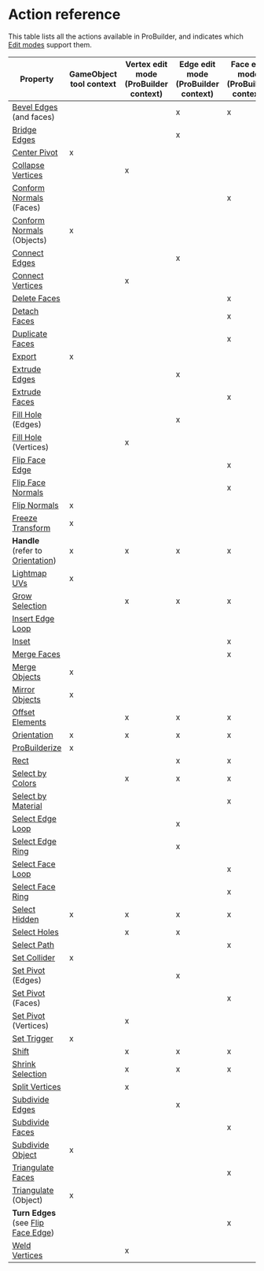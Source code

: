 # Action reference

This table lists all the actions available in ProBuilder, and indicates which [Edit modes](modes.md) support them.

| **Property** | **GameObject tool context** | **Vertex edit mode (ProBuilder context)** | **Edge edit mode (ProBuilder context)** | **Face edit mode (ProBuilder context)** |
| ---- | ---- | ---- | ---- | ---- |
| [Bevel Edges](Edge_Bevel.md) (and faces) | | | x | x |
| [Bridge Edges](Edge_Bridge.md) | | | x | |
| [Center Pivot](CenterPivot.md) | x | | | |
| [Collapse Vertices](Vert_Collapse.md) | | x | | |
| [Conform Normals](Face_ConformNormals.md) (Faces) | | | | x |
| [Conform Normals](Object_ConformNormals.md) (Objects) | x | | | |
| [Connect Edges](Edge_Connect.md) | | | x | |
| [Connect Vertices](Vert_Connect.md) | | x | | |
| [Delete Faces](Face_Delete.md) | | | | x |
| [Detach Faces](Face_Detach.md) | | | | x |
| [Duplicate Faces](Face_Duplicate.md) | | | | x |
| [Export](Object_Export.md) | x | | | |
| [Extrude Edges](Edge_Extrude.md) | | | x | |
| [Extrude Faces](Face_Extrude.md) | | | | x |
| [Fill Hole](Edge_FillHole.md) (Edges) | | | x | |
| [Fill Hole](Vert_FillHole.md) (Vertices) | | x | | |
| [Flip Face Edge](Face_FlipTri.md)  | | | | x |
| [Flip Face Normals](Face_FlipNormals.md) | | | | x |
| [Flip Normals](Object_FlipNormals.md) | x | | | |
| [Freeze Transform](Freeze_Transform.md) | x | | | |
| **Handle** (refer to [Orientation](HandleAlign.md)) | x | x | x | x |
| [Lightmap UVs](Object_LightmapUVs.md) | x | | | |
| [Grow Selection](Selection_Grow.md) | | x | x | x |
| [Insert Edge Loop](Edge_InsertLoop.md)  | | | | |
| [Inset](Face_Inset.md) | | | | x |
| [Merge Faces](Face_Merge.md) | | | | x |
| [Merge Objects](Object_Merge.md) | x | | | |
| [Mirror Objects](Object_Mirror.md) | x | | | |
| [Offset Elements](Offset_Elements.md) |  | x | x | x |
| [Orientation](HandleAlign.md) | x | x | x | x |
| [ProBuilderize](Object_ProBuilderize.md) | x | | | |
| [Rect](Selection_Rect_Intersect.md) | | | x | x |
| [Select by Colors](Selection_SelectByVertexColor.md) | | x | x | x |
| [Select by Material](Selection_SelectByMaterial.md) | | | | x |
| [Select Edge Loop](Selection_Loop_Edge.md) | | | x | |
| [Select Edge Ring](Selection_Ring_Edge.md) | | | x | |
| [Select Face Loop](Selection_Loop_Face.md) | | | | x |
| [Select Face Ring](Selection_Ring_Face.md) | | | | x |
| [Select Hidden](Selection_SelectHidden.md) | x | x | x | x |
| [Select Holes](Selection_SelectHole.md) | | x | x | |
| [Select Path](SelectPath.md) | |  |  | x |
| [Set Collider](Entity_Trigger.md#Collider) | x | | | |
| [Set Pivot](Edge_SetPivot.md) (Edges) | | | x | |
| [Set Pivot](Face_SetPivot.md) (Faces) | | | | x |
| [Set Pivot](Vert_SetPivot.md) (Vertices) | | x | | |
| [Set Trigger](Entity_Trigger.md) | x | | | |
| [Shift](Selection_Shift.md) | | x | x | x |
| [Shrink Selection](Selection_Shrink.md) | | x | x | x |
| [Split Vertices](Vert_Split.md) | | x | | |
| [Subdivide Edges](Edge_Subdivide.md) | | | x | |
| [Subdivide Faces](Face_Subdivide.md) | | | | x |
| [Subdivide Object](Object_Subdivide.md) | x | | | |
| [Triangulate Faces](Face_Triangulate.md) | | | | x |
| [Triangulate](Object_Triangulate.md) (Object) | x | | | |
| **Turn Edges** (see [Flip Face Edge](Face_FlipTri.md)) |  | | | x |
| [Weld Vertices](Vert_Weld.md) | | x | | |